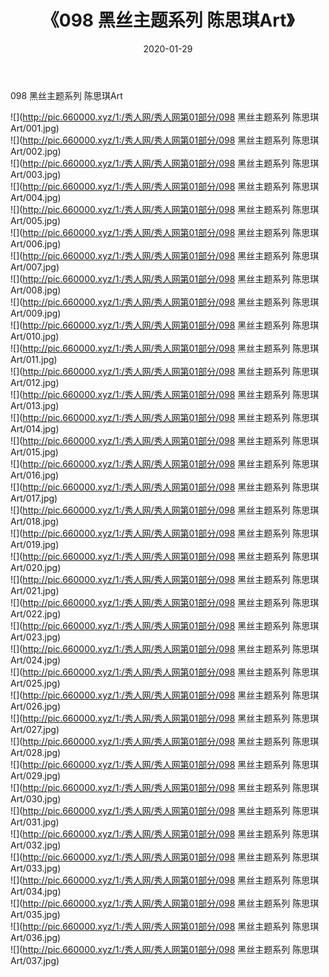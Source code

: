 ﻿---
layout: post
title:  《098 黑丝主题系列 陈思琪Art》
date:   2020-01-29
img: http://pic.660000.xyz/1:/秀人网/秀人网第01部分/098 黑丝主题系列 陈思琪Art/000.jpg
categories: [美女, 清纯, 唯美]
---

098 黑丝主题系列 陈思琪Art

  ![](http://pic.660000.xyz/1:/秀人网/秀人网第01部分/098 黑丝主题系列 陈思琪Art/001.jpg) <br> ![](http://pic.660000.xyz/1:/秀人网/秀人网第01部分/098 黑丝主题系列 陈思琪Art/002.jpg) <br> ![](http://pic.660000.xyz/1:/秀人网/秀人网第01部分/098 黑丝主题系列 陈思琪Art/003.jpg) <br> ![](http://pic.660000.xyz/1:/秀人网/秀人网第01部分/098 黑丝主题系列 陈思琪Art/004.jpg) <br> ![](http://pic.660000.xyz/1:/秀人网/秀人网第01部分/098 黑丝主题系列 陈思琪Art/005.jpg) <br> ![](http://pic.660000.xyz/1:/秀人网/秀人网第01部分/098 黑丝主题系列 陈思琪Art/006.jpg) <br> ![](http://pic.660000.xyz/1:/秀人网/秀人网第01部分/098 黑丝主题系列 陈思琪Art/007.jpg) <br> ![](http://pic.660000.xyz/1:/秀人网/秀人网第01部分/098 黑丝主题系列 陈思琪Art/008.jpg) <br> ![](http://pic.660000.xyz/1:/秀人网/秀人网第01部分/098 黑丝主题系列 陈思琪Art/009.jpg) <br> ![](http://pic.660000.xyz/1:/秀人网/秀人网第01部分/098 黑丝主题系列 陈思琪Art/010.jpg) <br> ![](http://pic.660000.xyz/1:/秀人网/秀人网第01部分/098 黑丝主题系列 陈思琪Art/011.jpg) <br> ![](http://pic.660000.xyz/1:/秀人网/秀人网第01部分/098 黑丝主题系列 陈思琪Art/012.jpg) <br> ![](http://pic.660000.xyz/1:/秀人网/秀人网第01部分/098 黑丝主题系列 陈思琪Art/013.jpg) <br> ![](http://pic.660000.xyz/1:/秀人网/秀人网第01部分/098 黑丝主题系列 陈思琪Art/014.jpg) <br> ![](http://pic.660000.xyz/1:/秀人网/秀人网第01部分/098 黑丝主题系列 陈思琪Art/015.jpg) <br> ![](http://pic.660000.xyz/1:/秀人网/秀人网第01部分/098 黑丝主题系列 陈思琪Art/016.jpg) <br> ![](http://pic.660000.xyz/1:/秀人网/秀人网第01部分/098 黑丝主题系列 陈思琪Art/017.jpg) <br> ![](http://pic.660000.xyz/1:/秀人网/秀人网第01部分/098 黑丝主题系列 陈思琪Art/018.jpg) <br> ![](http://pic.660000.xyz/1:/秀人网/秀人网第01部分/098 黑丝主题系列 陈思琪Art/019.jpg) <br> ![](http://pic.660000.xyz/1:/秀人网/秀人网第01部分/098 黑丝主题系列 陈思琪Art/020.jpg) <br> ![](http://pic.660000.xyz/1:/秀人网/秀人网第01部分/098 黑丝主题系列 陈思琪Art/021.jpg) <br> ![](http://pic.660000.xyz/1:/秀人网/秀人网第01部分/098 黑丝主题系列 陈思琪Art/022.jpg) <br> ![](http://pic.660000.xyz/1:/秀人网/秀人网第01部分/098 黑丝主题系列 陈思琪Art/023.jpg) <br> ![](http://pic.660000.xyz/1:/秀人网/秀人网第01部分/098 黑丝主题系列 陈思琪Art/024.jpg) <br> ![](http://pic.660000.xyz/1:/秀人网/秀人网第01部分/098 黑丝主题系列 陈思琪Art/025.jpg) <br> ![](http://pic.660000.xyz/1:/秀人网/秀人网第01部分/098 黑丝主题系列 陈思琪Art/026.jpg) <br> ![](http://pic.660000.xyz/1:/秀人网/秀人网第01部分/098 黑丝主题系列 陈思琪Art/027.jpg) <br> ![](http://pic.660000.xyz/1:/秀人网/秀人网第01部分/098 黑丝主题系列 陈思琪Art/028.jpg) <br> ![](http://pic.660000.xyz/1:/秀人网/秀人网第01部分/098 黑丝主题系列 陈思琪Art/029.jpg) <br> ![](http://pic.660000.xyz/1:/秀人网/秀人网第01部分/098 黑丝主题系列 陈思琪Art/030.jpg) <br> ![](http://pic.660000.xyz/1:/秀人网/秀人网第01部分/098 黑丝主题系列 陈思琪Art/031.jpg) <br> ![](http://pic.660000.xyz/1:/秀人网/秀人网第01部分/098 黑丝主题系列 陈思琪Art/032.jpg) <br> ![](http://pic.660000.xyz/1:/秀人网/秀人网第01部分/098 黑丝主题系列 陈思琪Art/033.jpg) <br> ![](http://pic.660000.xyz/1:/秀人网/秀人网第01部分/098 黑丝主题系列 陈思琪Art/034.jpg) <br> ![](http://pic.660000.xyz/1:/秀人网/秀人网第01部分/098 黑丝主题系列 陈思琪Art/035.jpg) <br> ![](http://pic.660000.xyz/1:/秀人网/秀人网第01部分/098 黑丝主题系列 陈思琪Art/036.jpg) <br> ![](http://pic.660000.xyz/1:/秀人网/秀人网第01部分/098 黑丝主题系列 陈思琪Art/037.jpg) <br>